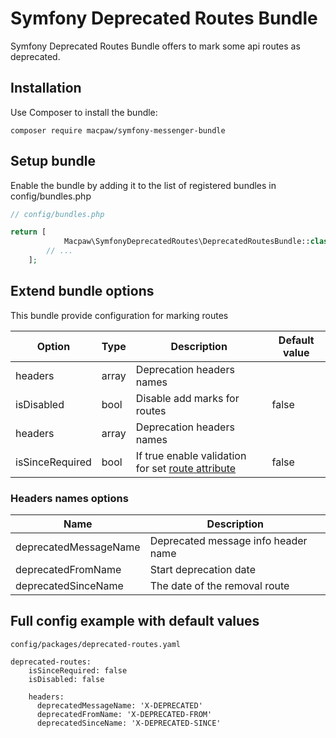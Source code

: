 # Symfony Deprecated Routes Bundle

Symfony Deprecated Routes Bundle offers to mark some api routes as deprecated.

## Installation

Use Composer to install the bundle:

```shell
composer require macpaw/symfony-messenger-bundle
```

## Setup bundle

Enable the bundle by adding it to the list of registered bundles in config/bundles.php

```php
// config/bundles.php

return [
            Macpaw\SymfonyDeprecatedRoutes\DeprecatedRoutesBundle::class => ['all' => true],
        // ...
    ];
```

## Extend bundle options

This bundle provide configuration for marking routes

| Option          | Type  | Description                                                                                     | Default value |
|-----------------|-------|-------------------------------------------------------------------------------------------------|---------------|
| headers         | array | Deprecation headers names                                                                       |               |
| isDisabled      | bool  | Disable add marks for routes                                                                    | false         |
| headers         | array | Deprecation headers names                                                                       |               |
| isSinceRequired | bool  | If true enable validation for set [route attribute](src/Routing/Attribute/DeprecatedRoute.php)  | false         |

### Headers names options

| Name                  | Description                         |
|-----------------------|-------------------------------------|
| deprecatedMessageName | Deprecated message info header name |
| deprecatedFromName    | Start deprecation date              |
| deprecatedSinceName   | The date of the removal route       |

## Full config example with default values

`config/packages/deprecated-routes.yaml` 

```shell
deprecated-routes:
    isSinceRequired: false
    isDisabled: false

    headers:
      deprecatedMessageName: 'X-DEPRECATED'
      deprecatedFromName: 'X-DEPRECATED-FROM'
      deprecatedSinceName: 'X-DEPRECATED-SINCE'    
```
